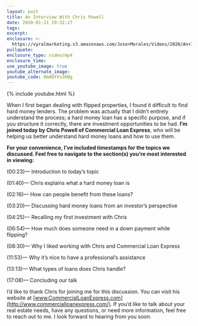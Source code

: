```yaml
---
layout: post
title: An Interview With Chris Powell
date: 2020-01-21 19:32:27
tags:
excerpt:
enclosure: >-
  https://vyralmarketing.s3.amazonaws.com/Jose+Morales/Videos/2020/An+Interview+With+Chris+Powell+-+Southern+California+Real+Estate+Agent.mp4
pullquote:
enclosure_type: video/mp4
enclosure_time:
use_youtube_image: true
youtube_alternate_image:
youtube_code: 0m4bYVs3HQg
---
```


{% include youtube.html %}

When I first began dealing with flipped properties, I found it difficult to find hard money lenders. The problem was actually that I didn’t entirely understand the process; a hard money loan has a specific purpose, and if you structure it correctly, there are investment opportunities to be had. **I’m joined today by Chris Powell of Commercial Loan Express**, who will be helping us better understand hard money loans and how to use them.

**For your convenience, I’ve included timestamps for the topics we discussed. Feel free to navigate to the section(s) you’re most interested in viewing:**

(00:23)— Introduction to today’s topic

(01:40)— Chris explains what a hard money loan is

(02:16)— How can people benefit from these loans?

(03:20)— Discussing hard money loans from an investor’s perspective

(04:25)— Recalling my first investment with Chris

(06:54)— How much does someone need in a down payment while flipping?

(08:30)— Why I liked working with Chris and Commercial Loan Express

(11:53)— Why it’s nice to have a professional’s assistance

(13:13)— What types of loans does Chris handle?

(17:08)— Concluding our talk

I’d like to thank Chris for joining me for this discussion. You can visit his website at [www.CommercialLoanExpress.com](http://www.commercialloanexpress.com/). If you’d like to talk about your real estate needs, have any questions, or need more information, feel free to reach out to me. I look forward to hearing from you soon.